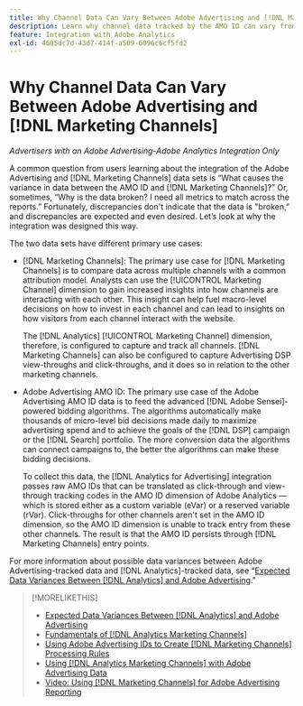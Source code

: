 ```yaml
---
title: Why Channel Data Can Vary Between Adobe Advertising and [!DNL Marketing Channels]
description: Learn why channel data tracked by the AMO ID can vary from channel data tracked by [!DNL Analytics Marketing Channels].
feature: Integration with Adobe Analytics
exl-id: 4605dc7d-43d7-414f-a509-6096c6cf5fd2
---
```

# Why Channel Data Can Vary Between Adobe Advertising and [!DNL Marketing Channels]

*Advertisers with an Adobe Advertising-Adobe Analytics Integration Only*

A common question from users learning about the integration of the Adobe Advertising and [!DNL Marketing Channels] data sets is “What causes the variance in data between the AMO ID and [!DNL Marketing Channels]?” Or, sometimes, “Why is the data broken? I need all metrics to match across the reports.” Fortunately, discrepancies don't indicate that the data is "broken,” and discrepancies are expected and even desired. Let’s look at why the integration was designed this way.

The two data sets have different primary use cases:

* [!DNL Marketing Channels]: The primary use case for [!DNL Marketing Channels] is to compare data across multiple channels with a common attribution model. Analysts can use the [!UICONTROL Marketing Channel] dimension to gain increased insights into how channels are interacting with each other. This insight can help fuel macro-level decisions on how to invest in each channel and can lead to insights on how visitors from each channel interact with the website.

     The [!DNL Analytics] [!UICONTROL Marketing Channel] dimension, therefore, is configured to capture and track all channels. [!DNL Marketing Channels] can also be configured to capture Advertising DSP view-throughs and click-throughs, and it does so in relation to the other marketing channels.

* Adobe Advertising AMO ID: The primary use case of the Adobe Advertising AMO ID data is to feed the advanced [!DNL Adobe Sensei]-powered bidding algorithms. The algorithms automatically make thousands of micro-level bid decisions made daily to maximize advertising spend and to achieve the goals of the [!DNL DSP] campaign or the [!DNL Search] portfolio. The more conversion data the algorithms can connect campaigns to, the better the algorithms can make these bidding decisions.

     To collect this data, the [!DNL Analytics for Advertising] integration passes raw AMO IDs that can be translated as click-through and view-through tracking codes in the AMO ID dimension of Adobe Analytics &mdash; which is stored either as a custom variable (eVar) or a reserved variable (rVar). Click-throughs for other channels aren't set in the AMO ID dimension, so the AMO ID dimension is unable to track entry from these other channels. The result is that the AMO ID persists through [!DNL Marketing Channels] entry points.

For more information about possible data variances between Adobe Advertising-tracked data and [!DNL Analytics]-tracked data, see "[Expected Data Variances Between [!DNL Analytics] and Adobe Advertising](../data-variances.md)."

>[!MORELIKETHIS]
>
>* [Expected Data Variances Between [!DNL Analytics] and Adobe Advertising](/help/integrations/analytics/data-variances.md)
>* [Fundamentals of [!DNL Analytics Marketing Channels]](mc-overview.md)
>* [Using Adobe Advertising IDs to Create [!DNL Marketing Channels] Processing Rules](mc-ids.md)
>* [Using [!DNL Analytics Marketing Channels] with Adobe Advertising Data](mc-ac-data.md)
>* [Video: Using [!DNL Marketing Channels] for Adobe Advertising Reporting](https://experienceleague.adobe.com/docs/advertising-cloud-learn/tutorials/analytics/analytics-reporting-a4adc.html)
